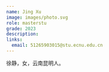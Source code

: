 ```yaml
---
name: Jing Xu
image: images/photo.svg
role: masterstu
grade: 2023
description: 
links:
  email: 51265903015@stu.ecnu.edu.cn
---
```


徐静，女，云南昆明人。